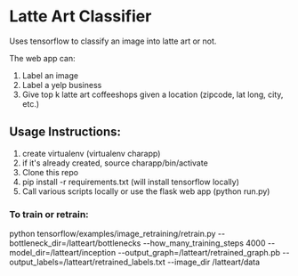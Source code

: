# Latte Art Classifier

Uses tensorflow to classify an image into latte art or not.

The web app can:
1. Label an image 
2. Label a yelp business
3. Give top k latte art coffeeshops given a location (zipcode, lat long, city, etc.)

## Usage Instructions:

1. create virtualenv (virtualenv charapp)
2. if it's already created, source charapp/bin/activate
3. Clone this repo
4. pip install -r requirements.txt (will install tensorflow locally)
5. Call various scripts locally or use the flask web app (python run.py)

### To train or retrain:

python tensorflow/examples/image_retraining/retrain.py --bottleneck_dir=/latteart/bottlenecks --how_many_training_steps 4000 --model_dir=/latteart/inception --output_graph=/latteart/retrained_graph.pb --output_labels=/latteart/retrained_labels.txt --image_dir /latteart/data
